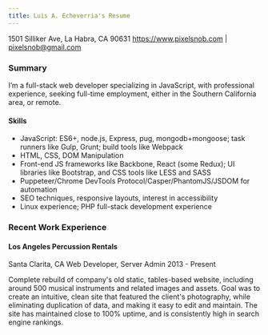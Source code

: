 ```yaml
---
title: Luis A. Echeverria's Resume
---
```


1501 Silliker Ave, La Habra, CA 90631
https://www.pixelsnob.com | pixelsnob@gmail.com

### Summary
I’m a full-stack web developer specializing in JavaScript, with professional
experience, seeking full-time employment, either in the Southern California
area, or remote.

#### Skills
- JavaScript: ES6+, node.js, Express, pug, mongodb+mongoose; task
runners like Gulp, Grunt; build tools like Webpack
- HTML, CSS, DOM Manipulation
- Front-end JS frameworks like Backbone, React (some Redux); UI
libraries like Bootstrap, and CSS tools like LESS and SASS
- Puppeteer/Chrome DevTools Protocol/Casper/PhantomJS/JSDOM for
automation
- SEO techniques, responsive layouts, interest in accessibility
- Linux experience; PHP full-stack development experience

### Recent Work Experience

#### Los Angeles Percussion Rentals
Santa Clarita, CA
Web Developer, Server Admin
2013 - Present

Complete rebuild of company's old static, tables-based website, including
around 500 musical instruments and related images and assets. Goal was to
create an intuitive, clean site that featured the client's photography, while
eliminating duplication of data, and making it easy to edit and maintain.
The site has maintained close to 100% uptime, and is consistently high in
search engine rankings.

